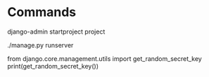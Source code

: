 # Commands

django-admin startproject project

./manage.py runserver

from django.core.management.utils import get_random_secret_key
print(get_random_secret_key())